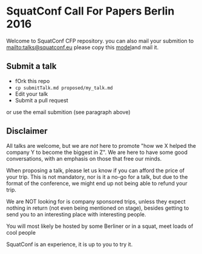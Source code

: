 # SquatConf Call For Papers Berlin 2016

Welcome to SquatConf CFP repository. you can also mail your submition to [mailto:talks@squatconf.eu][1] please copy this [model][2]and mail it.

## Submit a talk

- fOrk this repo
- `cp submitTalk.md proposed/my_talk.md`
- Edit your talk
- Submit a pull request

or use the email submition (see paragraph above)

## Disclaimer

All talks are welcome, but we are _not_ here to promote "how we X helped
the company Y to become the biggest in Z". We are here to have some good
conversations, with an emphasis on those that free
our minds.

When proposing a talk, please let us know if you can afford the price of your
trip. This is not mandatory, nor is it a no-go for a talk, but due to the
format of the conference, we might end up not being able to refund your trip.

We are NOT looking for is company sponsored trips, unless they expect
nothing in return (not even being mentioned on stage), besides getting to
send you to an interesting place with interesting people.

You will most likely be hosted by some Berliner or in a squat, meet loads of
cool people

SquatConf is an experience, it is up to you to try it.

[1]:talks@squatconf.eu
[2]:https://raw.githubusercontent.com/squatconf/talks/master/submitTalk.md

